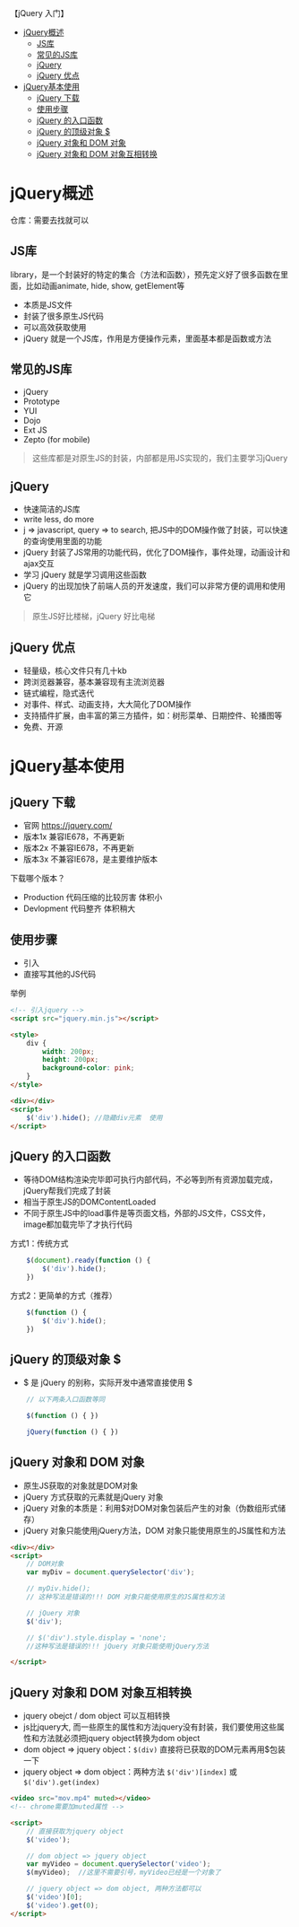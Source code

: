 【jQuery 入门】

- [jQuery概述](#jquery概述)
	- [JS库](#js库)
	- [常见的JS库](#常见的js库)
	- [jQuery](#jquery)
	- [jQuery 优点](#jquery-优点)
- [jQuery基本使用](#jquery基本使用)
	- [jQuery 下载](#jquery-下载)
	- [使用步骤](#使用步骤)
	- [jQuery 的入口函数](#jquery-的入口函数)
	- [jQuery 的顶级对象 $](#jquery-的顶级对象-)
	- [jQuery 对象和 DOM 对象](#jquery-对象和-dom-对象)
	- [jQuery 对象和 DOM 对象互相转换](#jquery-对象和-dom-对象互相转换)

# jQuery概述

仓库：需要去找就可以

## JS库
library，是一个封装好的特定的集合（方法和函数），预先定义好了很多函数在里面，比如动画animate, hide, show, getElement等
- 本质是JS文件
- 封装了很多原生JS代码
- 可以高效获取使用
- jQuery 就是一个JS库，作用是方便操作元素，里面基本都是函数或方法

## 常见的JS库
- jQuery
- Prototype
- YUI
- Dojo
- Ext JS
- Zepto (for mobile)
> 这些库都是对原生JS的封装，内部都是用JS实现的，我们主要学习jQuery

## jQuery
- 快速简洁的JS库
- write less, do more
- j => javascript, query => to search, 把JS中的DOM操作做了封装，可以快速的查询使用里面的功能
- jQuery 封装了JS常用的功能代码，优化了DOM操作，事件处理，动画设计和ajax交互
- 学习 jQuery 就是学习调用这些函数
- jQuery 的出现加快了前端人员的开发速度，我们可以非常方便的调用和使用它
> 原生JS好比楼梯，jQuery 好比电梯

## jQuery 优点
- 轻量级，核心文件只有几十kb
- 跨浏览器兼容，基本兼容现有主流浏览器
- 链式编程，隐式迭代
- 对事件、样式、动画支持，大大简化了DOM操作
- 支持插件扩展，由丰富的第三方插件，如：树形菜单、日期控件、轮播图等
- 免费、开源

# jQuery基本使用

## jQuery 下载

- 官网 https://jquery.com/
- 版本1x 兼容IE678，不再更新
- 版本2x 不兼容IE678，不再更新
- 版本3x 不兼容IE678，是主要维护版本

下载哪个版本？
- Production 代码压缩的比较厉害 体积小
- Devlopment 代码整齐 体积稍大

## 使用步骤
- 引入
- 直接写其他的JS代码

举例
```html
<!-- 引入jquery -->
<script src="jquery.min.js"></script> 

<style>
	div {
		width: 200px;
		height: 200px;
		background-color: pink;
	}
</style>

<div></div>
<script>
	$('div').hide(); //隐藏div元素  使用
</script>
```

## jQuery 的入口函数
- 等待DOM结构渲染完毕即可执行内部代码，不必等到所有资源加载完成，jQuery帮我们完成了封装
- 相当于原生JS的DOMContentLoaded
- 不同于原生JS中的load事件是等页面文档，外部的JS文件，CSS文件，image都加载完毕了才执行代码

方式1：传统方式
```js
	$(document).ready(function () {
		$('div').hide();
	})
```

方式2：更简单的方式（推荐）

```js
	$(function () {
		$('div').hide();
	})
```

## jQuery 的顶级对象 $
- $ 是 jQuery 的别称，实际开发中通常直接使用 $
<!-- - $ 是 jQuery 的顶级对象，相当于原生JS中的window，把元素用$包装成jQuery对象，就可以调用jQuery的方法 -->

```js
	// 以下两条入口函数等同

	$(function () { })

	jQuery(function () { })

```

## jQuery 对象和 DOM 对象
- 原生JS获取的对象就是DOM对象
- jQuery 方式获取的元素就是jQuery 对象
- jQuery 对象的本质是：利用$对DOM对象包装后产生的对象（伪数组形式储存）
- jQuery 对象只能使用jQuery方法，DOM 对象只能使用原生的JS属性和方法

```html
<div></div>
<script>
	// DOM对象
	var myDiv = document.querySelector('div');

	// myDiv.hide();  
	// 这种写法是错误的!!! DOM 对象只能使用原生的JS属性和方法

	// jQuery 对象
	$('div');

	// $('div').style.display = 'none'; 
	//这种写法是错误的!!! jQuery 对象只能使用jQuery方法

</script>
```

## jQuery 对象和 DOM 对象互相转换
- jquery obejct / dom object 可以互相转换
- js比jquery大, 而一些原生的属性和方法jquery没有封装，我们要使用这些属性和方法就必须把jquery object转换为dom object
- dom object => jquery object：`$(div)` 直接将已获取的DOM元素再用$包装一下
- jquery object => dom object：两种方法 `$('div')[index]` 或 `$('div').get(index)`

```html
<video src="mov.mp4" muted></video>
<!-- chrome需要加muted属性 -->

<script>
	// 直接获取为jquery object
	$('video');

	// dom object => jquery object
	var myVideo = document.querySelector('video');
	$(myVideo);  //这里不需要引号，myVideo已经是一个对象了

	// jquery object => dom object, 两种方法都可以
	$('video')[0];
	$('video').get(0);
</script>
```
